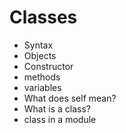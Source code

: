 
# Classes
 - Syntax
 - Objects
 - Constructor
 - methods
 - variables
 - What does self mean?
 - What is a class?
 - class in a module